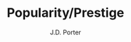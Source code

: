 ---
type: 'article'
pubkey: 'LLP17'
author: 'J.D. Porter'
title: 'Popularity/Prestige'
journal: 'Stanford Literary Lab'
volume: '17'
url:
year: 2018
project: 'popularity-prestige'
pamphlet:
  image: "/assets/images/p17.png"
  pdf: "https://litlab.stanford.edu/LiteraryLabPamphlet17.pdf"
  pubdate: 2018-09-01
  blurb: "If canonicity means escaping obscurity, we need a model of the canon that can accommodate multiple methods of being remembered."
---